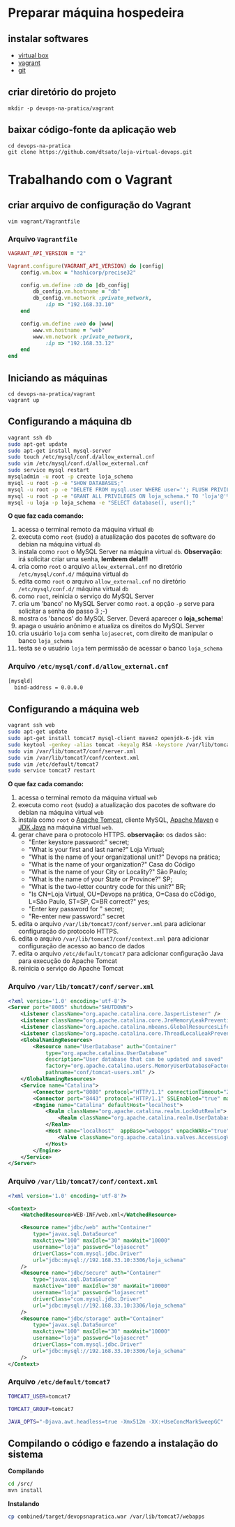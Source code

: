 # Preparar máquina hospedeira

## instalar softwares

- [virtual box](https://www.virtualbox.org)
- [vagrant](https://www.vagrantup.com)
- [git](https://git-scm.com/downloads/guis)


## criar diretório do projeto
```
mkdir -p devops-na-pratica/vagrant
```

## baixar código-fonte da aplicação web
```
cd devops-na-pratica
git clone https://github.com/dtsato/loja-virtual-devops.git
```

# Trabalhando com o Vagrant

## criar arquivo de configuração do Vagrant
```
vim vagrant/Vagrantfile
```


### Arquivo ```Vagrantfile```
```ruby
VAGRANT_API_VERSION = "2"

Vagrant.configure(VAGRANT_API_VERSION) do |config|
    config.vm.box = "hashicorp/precise32"

    config.vm.define :db do |db_config|
        db_config.vm.hostname = "db"
        db_config.vm.network :private_network,
            :ip => "192.168.33.10"
    end

    config.vm.define :web do |www|
        www.vm.hostname = "web"
        www.vm.network :private_network,
            :ip => "192.168.33.12"
    end
end
```


## Iniciando as máquinas
```
cd devops-na-pratica/vagrant
vagrant up
```


## Configurando a máquina db
```bash
vagrant ssh db
sudo apt-get update
sudo apt-get install mysql-server
sudo touch /etc/mysql/conf.d/allow_external.cnf
sudo vim /etc/mysql/conf.d/allow_external.cnf
sudo service mysql restart
mysqladmin -u root -p create loja_schema
mysql -u root -p -e "SHOW DATABASES;"
mysql -u root -p -e "DELETE FROM mysql.user WHERE user=''; FLUSH PRIVILEGES;"
mysql -u root -p -e "GRANT ALL PRIVILEGES ON loja_schema.* TO 'loja'@'%' IDENTIFIED BY 'lojasecret'; FLUSH PRIVILEGES;"
mysql -u loja -p loja_schema -e "SELECT database(), user();"
```

**O que faz cada comando:**
1. acessa o terminal remoto da máquina virtual ```db```
2. executa como ```root``` (sudo) a atualização dos pacotes de software do debian na máquina virtual ```db```
3. instala como ```root``` o MySQL Server na máquina virtual ```db```. __Observação__: irá solicitar criar uma senha, **lembrem dela!!!**
4. cria como ```root``` o arquivo ```allow_external.cnf``` no diretório ```/etc/mysql/conf.d/``` máquina virtual ```db```
5. edita como ```root``` o arquivo ```allow_external.cnf``` no diretório ```/etc/mysql/conf.d/``` máquina virtual ```db```
6. como ```root```, reinicia o serviço do MySQL Server
7. cria um 'banco' no MySQL Server como ```root```. a opção ```-p``` serve para solicitar a senha do passo 3 ;-)
8. mostra os 'bancos' do MySQL Server. Deverá aparecer o __loja_schema__!
9. apaga o usuário anônimo e atualiza os direitos do MySQL Server
10. cria usuário ```loja``` com senha ```lojasecret```, com direito de manipular o banco ```loja_schema```
11. testa se o usuário ```loja``` tem permissão de acessar o banco ```loja_schema```


### Arquivo ```/etc/mysql/conf.d/allow_external.cnf```

```bash
[mysqld]
  bind-address = 0.0.0.0
```


## Configurando a máquina web

```bash
vagrant ssh web
sudo apt-get update
sudo apt-get install tomcat7 mysql-client maven2 openjdk-6-jdk vim
sudo keytool -genkey -alias tomcat -keyalg RSA -keystore /var/lib/tomcat7/conf/.keystore
sudo vim /var/lib/tomcat7/conf/server.xml
sudo vim /var/lib/tomcat7/conf/context.xml
sudo vim /etc/default/tomcat7
sudo service tomcat7 restart
```

**O que faz cada comando:**
1. acessa o terminal remoto da máquina virtual ```web```
2. executa como ```root``` (sudo) a atualização dos pacotes de software do debian na máquina virtual ```web```
3. instala como ```root``` o [Apache Tomcat](http://tomcat.apache.org), cliente MySQL, [Apache Maven](https://maven.apache.org) e [JDK Java](http://openjdk.java.net) na máquina virtual ```web```.
4. gerar chave para o protocolo HTTPS. **observação**: os dados são:
   - "Enter keystore password:" secret;
   - "What is your first and last name?" Loja Virtual;
   - "What is the name of your organizational unit?" Devops na prática;
   - "What is the name of your organization?" Casa do Código
   - "What is the name of your City or Locality?" São Paulo;
   - "What is the name of your State or Province?" SP;
   - "What is the two-letter country code for this unit?" BR;
   - "Is CN=Loja Virtual, OU=Devops na prática, O=Casa do cCódigo, L=São Paulo, ST=SP, C=BR correct?" yes;
   - "Enter key password for <tomcat>" secret;
   - "Re-enter new password:" secret
 5. edita o arquivo ```/var/lib/tomcat7/conf/server.xml``` para adicionar configuração do protocolo HTTPS.
 6. edita o arquivo ```/var/lib/tomcat7/conf/context.xml``` para adicionar configuração de acesso ao banco de dados
 7. edita o arquivo ```/etc/default/tomcat7``` para adicionar configuração Java para execução do Apache Tomcat
 8. reinicia o serviço do Apache Tomcat



### Arquivo ```/var/lib/tomcat7/conf/server.xml```
```xml
<?xml version='1.0' encoding='utf-8'?>
<Server port="8005" shutdown="SHUTDOWN">
    <Listener className="org.apache.catalina.core.JasperListener" />
    <Listener className="org.apache.catalina.core.JreMemoryLeakPreventionListener" />
    <Listener className="org.apache.catalina.mbeans.GlobalResourcesLifecycleListener" />
    <Listener className="org.apache.catalina.core.ThreadLocalLeakPreventionListener" />
    <GlobalNamingResources>
        <Resource name="UserDatabase" auth="Container"
            type="org.apache.catalina.UserDatabase"
            description="User database that can be updated and saved"
            factory="org.apache.catalina.users.MemoryUserDatabaseFactory"
            pathname="conf/tomcat-users.xml" />
    </GlobalNamingResources>
    <Service name="Catalina">
        <Connector port="8080" protocol="HTTP/1.1" connectionTimeout="20000" URIEncoding="UTF-8" redirectPort="8443" />
        <Connector port="8443" protocol="HTTP/1.1" SSLEnabled="true" maxThreads="150" scheme="https" secure="true" keystoreFile="conf/.keystore" keystorePass="secret" clientAuth="false" sslProtocol="SSLv3" />
        <Engine name="Catalina" defaultHost="localhost">
            <Realm className="org.apache.catalina.realm.LockOutRealm">
                <Realm className="org.apache.catalina.realm.UserDatabaseRealm" resourceName="UserDatabase"/>
            </Realm>
            <Host name="localhost"  appBase="webapps" unpackWARs="true" autoDeploy="true">
                <Valve className="org.apache.catalina.valves.AccessLogValve" directory="logs" prefix="localhost_access_log." suffix=".txt" pattern="%h %l %u %t &quot;%r&quot; %s %b" />
            </Host>
        </Engine>
    </Service>
</Server>
```


### Arquivo ```/var/lib/tomcat7/conf/context.xml```
```xml
<?xml version='1.0' encoding='utf-8'?>

<Context>
    <WatchedResource>WEB-INF/web.xml</WatchedResource>

    <Resource name="jdbc/web" auth="Container"
        type="javax.sql.DataSource"
        maxActive="100" maxIdle="30" maxWait="10000"
        username="loja" password="lojasecret"
        driverClass="com.mysql.jdbc.Driver"
        url="jdbc:mysql://192.168.33.10:3306/loja_schema"
    />
    <Resource name="jdbc/secure" auth="Container"
        type="javax.sql.DataSource"
        maxActive="100" maxIdle="30" maxWait="10000"
        username="loja" password="lojasecret"
        driverClass="com.mysql.jdbc.Driver"
        url="jdbc:mysql://192.168.33.10:3306/loja_schema"
    />
    <Resource name="jdbc/storage" auth="Container"
        type="javax.sql.DataSource"
        maxActive="100" maxIdle="30" maxWait="10000"
        username="loja" password="lojasecret"
        driverClass="com.mysql.jdbc.Driver"
        url="jdbc:mysql://192.168.33.10:3306/loja_schema"
    />
</Context>
```

### Arquivo ```/etc/default/tomcat7```
```bash
TOMCAT7_USER=tomcat7

TOMCAT7_GROUP=tomcat7

JAVA_OPTS="-Djava.awt.headless=true -Xmx512m -XX:+UseConcMarkSweepGC"
```


## Compilando o código e fazendo a instalação do sistema

**Compilando**

```bash
cd /src/
mvn install
```


**Instalando**
```bash
cp combined/target/devopsnapratica.war /var/lib/tomcat7/webapps
```
